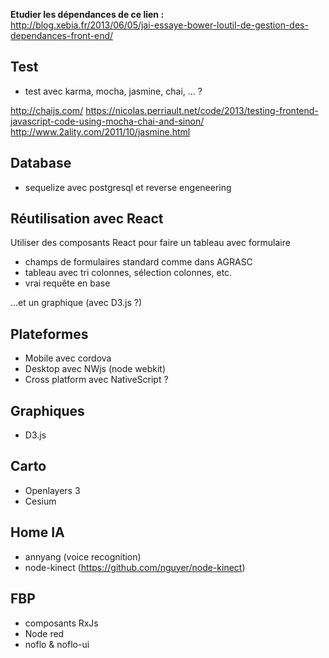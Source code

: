 


**Etudier les dépendances de ce lien :**  
http://blog.xebia.fr/2013/06/05/jai-essaye-bower-loutil-de-gestion-des-dependances-front-end/


## Test

- test avec karma, mocha, jasmine, chai, ... ?

http://chaijs.com/
https://nicolas.perriault.net/code/2013/testing-frontend-javascript-code-using-mocha-chai-and-sinon/
http://www.2ality.com/2011/10/jasmine.html

## Database

- sequelize avec postgresql et reverse engeneering


## Réutilisation avec React

Utiliser des composants React pour faire un tableau avec formulaire 
- champs de formulaires standard comme dans AGRASC
- tableau avec tri colonnes, sélection colonnes, etc.
- vrai requête en base

...et un graphique
(avec D3.js ?)


## Plateformes

- Mobile avec cordova
- Desktop avec NWjs (node webkit)
- Cross platform avec NativeScript ?

## Graphiques

- D3.js


## Carto

- Openlayers 3
- Cesium

## Home IA

- annyang (voice recognition)
- node-kinect (https://github.com/nguyer/node-kinect)


## FBP 

- composants RxJs
- Node red
- noflo & noflo-ui
